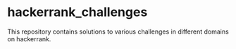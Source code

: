 # hackerrank_challenges
This repository contains solutions to various challenges in different domains on hackerrank.
